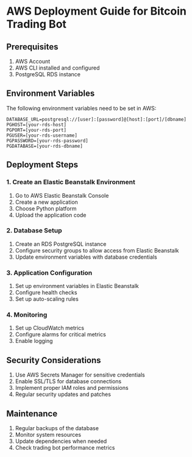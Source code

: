 # AWS Deployment Guide for Bitcoin Trading Bot

## Prerequisites
1. AWS Account
2. AWS CLI installed and configured
3. PostgreSQL RDS instance

## Environment Variables
The following environment variables need to be set in AWS:
```
DATABASE_URL=postgresql://[user]:[password]@[host]:[port]/[dbname]
PGHOST=[your-rds-host]
PGPORT=[your-rds-port]
PGUSER=[your-rds-username]
PGPASSWORD=[your-rds-password]
PGDATABASE=[your-rds-dbname]
```

## Deployment Steps

### 1. Create an Elastic Beanstalk Environment
1. Go to AWS Elastic Beanstalk Console
2. Create a new application
3. Choose Python platform
4. Upload the application code

### 2. Database Setup
1. Create an RDS PostgreSQL instance
2. Configure security groups to allow access from Elastic Beanstalk
3. Update environment variables with database credentials

### 3. Application Configuration
1. Set up environment variables in Elastic Beanstalk
2. Configure health checks
3. Set up auto-scaling rules

### 4. Monitoring
1. Set up CloudWatch metrics
2. Configure alarms for critical metrics
3. Enable logging

## Security Considerations
1. Use AWS Secrets Manager for sensitive credentials
2. Enable SSL/TLS for database connections
3. Implement proper IAM roles and permissions
4. Regular security updates and patches

## Maintenance
1. Regular backups of the database
2. Monitor system resources
3. Update dependencies when needed
4. Check trading bot performance metrics

